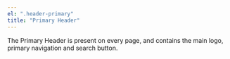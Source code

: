 ```yaml
---
el: ".header-primary"
title: "Primary Header"
---
```

The Primary Header is present on every page, and contains the main logo, primary navigation and search button.